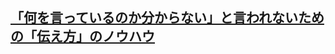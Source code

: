 ## [「何を言っているのか分からない」と言われないための「伝え方」のノウハウ](https://qiita.com/yz2cm/items/486fd3f57491f6544431?utm_source=Qiita%E3%83%8B%E3%83%A5%E3%83%BC%E3%82%B9&utm_campaign=1b330b163a-Qiita_newsletter_529_08_24_2022&utm_medium=email&utm_term=0_e44feaa081-1b330b163a-33166269)
